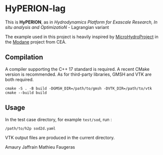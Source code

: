 # HyPERION-lag

This is **HyPERION**, as in *Hydrodynamics Platform for Exascale Research, In situ analysis and OptimizatioN* - Lagrangian variant

The example used in this project is heavily inspired by
[MicroHydroProject](https://github.com/cea-hpc/Modane/tree/master/plugins/fr.cea.modane.ui/examples/MicroHydroProject)
in the [Modane](https://github.com/cea-hpc/Modane) project from CEA.

## Compilation

A compiler supporting the C++ 17 standard is required. A recent CMake version is recommended. As for third-party
libraries, GMSH and VTK are both required.

    cmake -S . -B build -DGMSH_DIR=/path/to/gmsh -DVTK_DIR=/path/to/vtk
    cmake --build build

## Usage

In the test case directory, for example `test/sod`, run :

    /path/to/h2p sod2d.yaml

VTK output files are produced in the current directory.




Amaury Jaffrain Mathieu Faugeras
